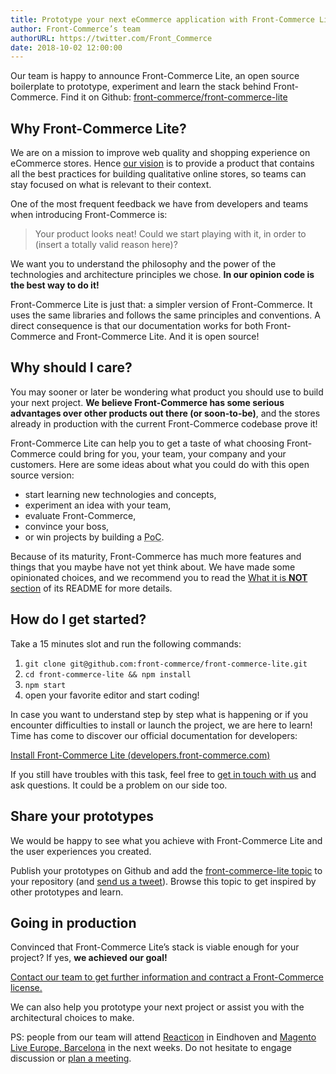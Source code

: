 ```yaml
---
title: Prototype your next eCommerce application with Front-Commerce Lite
author: Front-Commerce’s team
authorURL: https://twitter.com/Front_Commerce
date: 2018-10-02 12:00:00
---
```


Our team is happy to announce Front-Commerce Lite, an open source boilerplate to
prototype, experiment and learn the stack behind Front-Commerce. Find it on
Github:
[front-commerce/front-commerce-lite](https://github.com/front-commerce/front-commerce-lite)

<!-- more -->

## Why Front-Commerce Lite?

We are on a mission to improve web quality and shopping experience on eCommerce
stores. Hence
[our vision](https://developers.front-commerce.com/docs/vision.html) is to
provide a product that contains all the best practices for building qualitative
online stores, so teams can stay focused on what is relevant to their context.

One of the most frequent feedback we have from developers and teams when
introducing Front-Commerce is:

> Your product looks neat! Could we start playing with it, in order to (insert a
> totally valid reason here)?

We want you to understand the philosophy and the power of the technologies and
architecture principles we chose. **In our opinion code is the best way to do
it!**

Front-Commerce Lite is just that: a simpler version of Front-Commerce. It uses
the same libraries and follows the same principles and conventions. A direct
consequence is that our documentation works for both Front-Commerce and
Front-Commerce Lite. And it is open source!

## Why should I care?

You may sooner or later be wondering what product you should use to build your
next project. **We believe Front-Commerce has some serious advantages over other
products out there (or soon-to-be)**, and the stores already in production with
the current Front-Commerce codebase prove it!

Front-Commerce Lite can help you to get a taste of what choosing Front-Commerce
could bring for you, your team, your company and your customers. Here are some
ideas about what you could do with this open source version:

- start learning new technologies and concepts,
- experiment an idea with your team,
- evaluate Front-Commerce,
- convince your boss,
- or win projects by building a <abbr title="Proof of Concept">PoC</abbr>.

Because of its maturity, Front-Commerce has much more features and things that
you maybe have not yet think about. We have made some opinionated choices, and
we recommend you to read the
[What it is **NOT** section](https://github.com/front-commerce/front-commerce-lite#what-it-is-not)
of its README for more details.

## How do I get started?

Take a 15 minutes slot and run the following commands:

1.  `git clone git@github.com:front-commerce/front-commerce-lite.git`
2.  `cd front-commerce-lite && npm install`
3.  `npm start`
4.  open your favorite editor and start coding!

In case you want to understand step by step what is happening or if you
encounter difficulties to install or launch the project, we are here to learn!
Time has come to discover our official documentation for developers:

[Install Front-Commerce Lite (developers.front-commerce.com)](/docs/essentials/installation.html)

If you still have troubles with this task, feel free to
[get in touch with us](https://github.com/front-commerce/front-commerce-lite#get-help)
and ask questions. It could be a problem on our side too.

## Share your prototypes

We would be happy to see what you achieve with Front-Commerce Lite and the user
experiences you created.

Publish your prototypes on Github and add the
[front-commerce-lite topic](https://github.com/topics/front-commerce-lite) to
your repository (and [send us a tweet](https://twitter.com/Front_Commerce)).
Browse this topic to get inspired by other prototypes and learn.

## Going in production

Convinced that Front-Commerce Lite’s stack is viable enough for your project? If
yes, **we achieved our goal!**

[Contact our team to get further information and contract a Front-Commerce license.](mailto:contact@front-commerce.com)

We can also help you prototype your next project or assist you with the
architectural choices to make.

PS: people from our team will attend [Reacticon](https://reacticon.org/) in
Eindhoven and [Magento Live Europe, Barcelona](https://live-eu.magento.com/) in
the next weeks. Do not hesitate to engage discussion or
[plan a meeting](mailto:contact@front-commerce.com).
